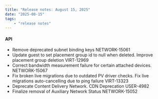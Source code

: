 ```yaml
---
title: "Release notes: August 15, 2025"
date: "2025-08-15"
tags:
    - "release notes"
---
```


#### API

- Remove deprecated subnet binding keys NETWORK-15061
- Update guest to set placement group id to null when deleted. Improve placement group deletion VIRT-12969
- Correct bandwidth measurement failure for certain attached devices. NETWORK-15067
- Fix broken live migrations due to outdated PV driver checks. Fix live migrations auto-cancelling due to ping failure VIRT-13323
- Deprecate Content Delivery Network. CDN Deprecation USER-4982
- Finalize removal of Auxiliary Network Status NETWORK-15052